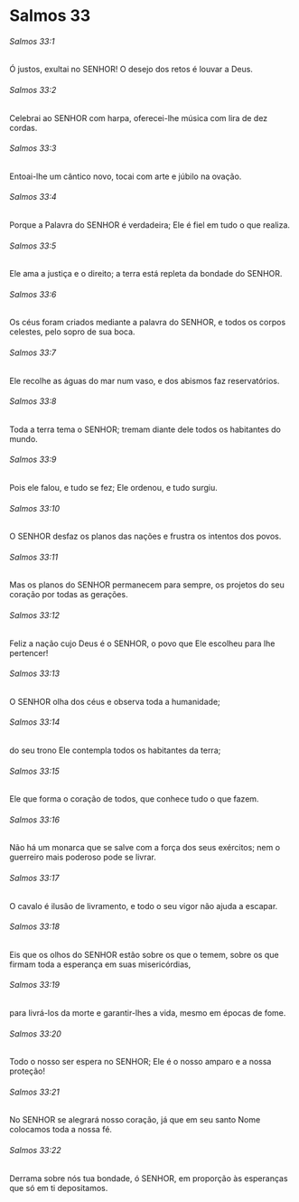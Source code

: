 # Salmos 33

###### Salmos 33:1

Ó justos, exultai no SENHOR! O desejo dos retos é louvar a Deus.

###### Salmos 33:2

Celebrai ao SENHOR com harpa, oferecei-lhe música com lira de dez cordas.

###### Salmos 33:3

Entoai-lhe um cântico novo, tocai com arte e júbilo na ovação.

###### Salmos 33:4

Porque a Palavra do SENHOR é verdadeira; Ele é fiel em tudo o que realiza.

###### Salmos 33:5

Ele ama a justiça e o direito; a terra está repleta da bondade do SENHOR.

###### Salmos 33:6

Os céus foram criados mediante a palavra do SENHOR, e todos os corpos celestes, pelo sopro de sua boca.

###### Salmos 33:7

Ele recolhe as águas do mar num vaso, e dos abismos faz reservatórios.

###### Salmos 33:8

Toda a terra tema o SENHOR; tremam diante dele todos os habitantes do mundo.

###### Salmos 33:9

Pois ele falou, e tudo se fez; Ele ordenou, e tudo surgiu.

###### Salmos 33:10

O SENHOR desfaz os planos das nações e frustra os intentos dos povos.

###### Salmos 33:11

Mas os planos do SENHOR permanecem para sempre, os projetos do seu coração por todas as gerações.

###### Salmos 33:12

Feliz a nação cujo Deus é o SENHOR, o povo que Ele escolheu para lhe pertencer!

###### Salmos 33:13

O SENHOR olha dos céus e observa toda a humanidade;

###### Salmos 33:14

do seu trono Ele contempla todos os habitantes da terra;

###### Salmos 33:15

Ele que forma o coração de todos, que conhece tudo o que fazem.

###### Salmos 33:16

Não há um monarca que se salve com a força dos seus exércitos; nem o guerreiro mais poderoso pode se livrar.

###### Salmos 33:17

O cavalo é ilusão de livramento, e todo o seu vigor não ajuda a escapar.

###### Salmos 33:18

Eis que os olhos do SENHOR estão sobre os que o temem, sobre os que firmam toda a esperança em suas misericórdias,

###### Salmos 33:19

para livrá-los da morte e garantir-lhes a vida, mesmo em épocas de fome.

###### Salmos 33:20

Todo o nosso ser espera no SENHOR; Ele é o nosso amparo e a nossa proteção!

###### Salmos 33:21

No SENHOR se alegrará nosso coração, já que em seu santo Nome colocamos toda a nossa fé.

###### Salmos 33:22

Derrama sobre nós tua bondade, ó SENHOR, em proporção às esperanças que só em ti depositamos.

